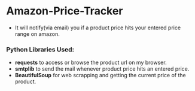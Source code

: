 # Amazon-Price-Tracker
* It will notify(via email) you if a product price hits your entered price range on amazon.   
   
### Python Libraries Used:
* **requests** to access or browse the product url on my browser.   
* **smtplib** to send the mail whenever product price hits an entered price.
* **BeautifulSoup** for web scrapping and getting the current price of the product.
